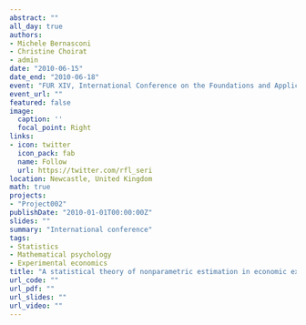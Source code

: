 ```yaml
---
abstract: ""
all_day: true
authors:
- Michele Bernasconi
- Christine Choirat
- admin
date: "2010-06-15"
date_end: "2010-06-18"
event: "FUR XIV, International Conference on the Foundations and Applications of Utility, Risk and Decision Theory"
event_url: ""
featured: false
image:
  caption: ''
  focal_point: Right
links:
- icon: twitter
  icon_pack: fab
  name: Follow
  url: https://twitter.com/rfl_seri
location: Newcastle, United Kingdom
math: true
projects:
- "Project002"
publishDate: "2010-01-01T00:00:00Z"
slides: ""
summary: "International conference"
tags:
- Statistics
- Mathematical psychology
- Experimental economics
title: "A statistical theory of nonparametric estimation in economic experiments"
url_code: ""
url_pdf: ""
url_slides: ""
url_video: ""
---
```

